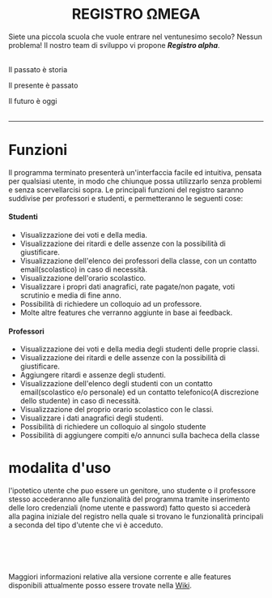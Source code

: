 <h1><center> REGISTRO  ΩMEGA </center></h1>
Siete una piccola scuola che vuole entrare nel ventunesimo secolo? Nessun problema!
Il nostro team di sviluppo vi propone <b><i>Registro alpha</i></b>.
<br>
<br>
<p>Il passato è storia
<p>Il presente è passato
<p>Il futuro è oggi
<br>
<br>
<hr>
<h1> Funzioni </h1>
Il programma terminato presenterà un'interfaccia facile ed intuitiva, pensata per qualsiasi utente, in modo che chiunque possa utilizzarlo senza problemi e senza scervellarcisi sopra.
Le principali funzioni del registro saranno suddivise per professori e studenti, e permetteranno le seguenti cose:
<p>
<h4> Studenti </h4>
<ul>
  <li> Visualizzazione dei voti e della media.
  <li> Visualizzazione dei ritardi e delle assenze con la possibilità di giustificare.
  <li> Visualizzazione dell'elenco dei professori della classe, con un contatto email(scolastico) in caso di necessità.
  <li> Visualizzazione dell'orario scolastico.
  <li> Visualizzare i propri dati anagrafici, rate pagate/non pagate, voti scrutinio e media di fine anno.
  <li> Possibilità di richiedere un colloquio ad un professore.
  <li> Molte altre features che verranno aggiunte in base ai feedback.
</ul>
<h4> Professori </h4>
<ul>
  <li> Visualizzazione dei voti e della media degli studenti delle proprie classi.
  <li> Visualizzazione dei ritardi e delle assenze con la possibilità di giustificare.
  <li> Aggiungere ritardi e assenze degli studenti.
  <li> Visualizzazione dell'elenco degli studenti con un contatto email(scolastico e/o personale) ed un contatto telefonico(A   discrezione       dello studente) in caso di necessità.
  <li> Visualizzazione del proprio orario scolastico con le classi.
  <li> Visualizzare i dati anagrafici degli studenti.
  <li> Possibilità di richiedere un colloquio al singolo studente
  <li> Possibilità di aggiungere compiti e/o annunci sulla bacheca della classe
</ul>
<p>
<h1> modalita d'uso </h1>
l'ipotetico utente che puo essere un genitore, uno studente o il professore stesso accederanno alle funzionalità del programma tramite inserimento delle loro credenziali (nome utente e password) fatto questo si accederà alla pagina iniziale del registro nella quale si trovano le funzionalità principali a seconda del tipo d'utente che vi è acceduto.
<br>
<br>
<br>
<br>
<br>
<br>
Maggiori informazioni relative alla versione corrente e alle features disponibili attualmente posso essere trovate nella <a href="https://github.com/Stefano-Cilenti-JCMaxwell-4Bi/Registro_Aplha/wiki"> Wiki</a>.

